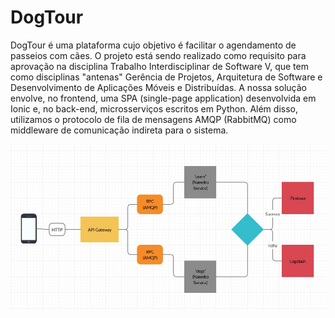 # DogTour
DogTour é uma plataforma cujo objetivo é facilitar o agendamento de passeios com cães. O projeto está sendo realizado como requisito para aprovação na disciplina Trabalho Interdisciplinar de Software V, que tem como disciplinas "antenas" Gerência de Projetos, Arquitetura de Software e Desenvolvimento de Aplicações Móveis e Distribuídas. A nossa solução envolve, no frontend, uma SPA (single-page application) desenvolvida em Ionic e, no back-end, microsserviços escritos em Python. Além disso, utilizamos o protocolo de fila de mensagens AMQP (RabbitMQ) como middleware de comunicação indireta para o sistema.

![Arquitetura do Projeto](miscellaneous/architecture.jpeg?raw=true "Title")
